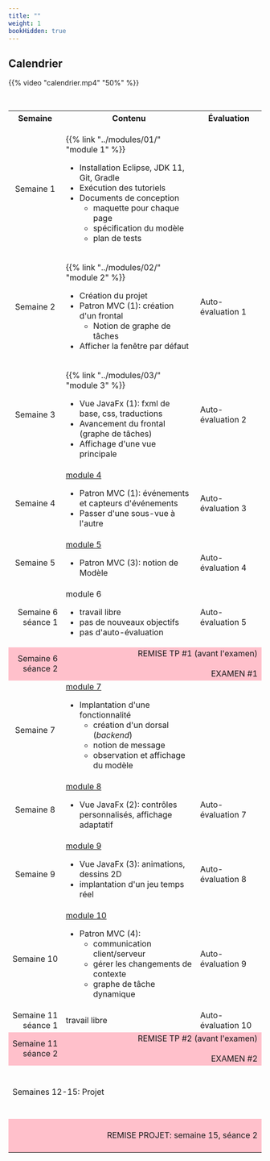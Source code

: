 ```yaml
---
title: ""
weight: 1
bookHidden: true
---
```


## Calendrier

{{% video "calendrier.mp4" "50%" %}}

<br>

<table>
<tr>
	<th>Semaine
	</th>
	<th>Contenu
	</th>
	<th>Évaluation
	</th>
</tr>

<tr>
<td style="text-align:center;">Semaine 1
</td>
<td>

{{% link "../modules/01/" "module 1" %}}

* Installation Eclipse, JDK 11, Git, Gradle
* Exécution des tutoriels
* Documents de conception
    * maquette pour chaque page
    * spécification du modèle
    * plan de tests
    </td>
    <td>&nbsp;</td>
</tr>
<tr>
<td style="text-align:center;">Semaine 2
</td>
<td>

{{% link "../modules/02/" "module 2" %}}

* Création du projet
* Patron MVC (1): création d'un frontal
    * Notion de graphe de tâches
* Afficher la fenêtre par défaut
<td>
Auto-évaluation&nbsp;1
</td>
</tr>

<tr>
<td style="text-align:center;">Semaine 3
</td>
<td>

{{% link "../modules/03/" "module 3" %}}

* Vue JavaFx (1): fxml de base, css, traductions
* Avancement du frontal (graphe de tâches)
* Affichage d'une vue principale
</td>
<td>
Auto-évaluation&nbsp;2
</td>
</tr>


<tr>
	<td style="text-align:center;">Semaine 4
	</td>
	<td>
	<a href="/cegep/420-4F5-MO/modules/04/">module 4</a>
	<ul>
	    <li> Patron MVC (1): événements et capteurs d'événements
	    <li> Passer d'une sous-vue à l'autre
	</ul>
	</td>
	<td>
    Auto-évaluation&nbsp;3
	</td>
</tr>
<tr>
	<td style="text-align:center;">Semaine 5
	</td>
	<td>
	<a href="/cegep/420-4F5-MO/modules/05/">module 5</a>
	<ul>
	    <li> Patron MVC (3): notion de Modèle
	</ul>
	</td>
	<td>
    Auto-évaluation&nbsp;4
	</td>
</tr>


<tr>
	<td style="text-align:right;">Semaine 6<br>séance 1
	</td>
	<td>
	module 6
	<ul>
	    <li>travail libre
	    <li>pas de nouveaux objectifs
	    <li>pas d'auto-évaluation
	</ul>
	<td>
    Auto-évaluation&nbsp;5
	</td>
</tr>
<tr>
<td style="text-align:right;background-color:pink">
Semaine 6<br>séance 2
</td>
	<td colspan="2" style="text-align:right;background-color:pink">
	REMISE TP #1 (avant l'examen)<br><br>
	EXAMEN #1
	</td>
</tr>


<tr>
	<td style="text-align:center;">Semaine 7
	</td>
	<td>
	<a href="/cegep/420-4F5-MO/modules/07/">module 7</a>
	<ul>
	    <li> Implantation d'une fonctionnalité
	        <ul> 
	        <li> création d'un dorsal (<i>backend</i>)
	        <li> notion de message
	        <li> observation et affichage du modèle
	        </ul>
	</ul>
	</td>
	<td>
    &nbsp;
	</td>
</tr>

<tr>
	<td style="text-align:center;">Semaine 8
	</td>
	<td>
	<a href="/cegep/420-4F5-MO/modules/08/">module 8</a>
	<ul>
	    <li> Vue JavaFx (2): contrôles personnalisés, affichage adaptatif
	</ul>
	</td>
	<td>
    Auto-évaluation&nbsp;7
	</td>
</tr>

<tr>
	<td style="text-align:center;">Semaine 9
	</td>
	<td>
	<a href="/cegep/420-4F5-MO/modules/09/">module 9</a>
	<ul>
	    <li> Vue JavaFx (3): animations, dessins 2D
	    <li> implantation d'un jeu temps réel
	</ul>
	</td>
	<td>
    Auto-évaluation&nbsp;8
	</td>
</tr>

<tr>
	<td style="text-align:center;">Semaine 10
	</td>
	<td>
	<a href="/cegep/420-4F5-MO/modules/10/">module 10</a>
	<ul>
	    <li> Patron MVC (4): 
	    <ul>
	    <li> communication client/serveur
	    <li> gérer les changements de contexte
	    <li> graphe de tâche dynamique
	    </ul>
	</ul>
	</td>
	<td>
    Auto-évaluation&nbsp;9
	</td>
</tr>

<tr>
	<td style="text-align:right;">Semaine&nbsp;11<br>séance 1
	</td>
	<td>
	travail libre
	<td>
    Auto-évaluation&nbsp;10
	</td>
</tr>
<tr>
	<td style="text-align:right;background-color:pink">Semaine&nbsp;11<br>séance 2</td>
	<td colspan="2" style="text-align:right;background-color:pink">
	REMISE TP #2 (avant l'examen) <br><br>
	EXAMEN #2
	</td>
</tr>

<tr>
	<td colspan="3" style="text-align:left">
	<br>
	<br>
	Semaines 12-15: Projet
	<br>
	<br>&nbsp;
	</td>
</tr>
<tr>
	<td colspan="3" style="text-align:right;background-color:pink">
	<br>
	REMISE PROJET: semaine 15, séance 2
	<br>&nbsp;
	</td>
</tr>

</table>


